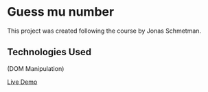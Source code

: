 # Guess mu number

This project was created following the course by Jonas Schmetman.
## Technologies Used

(DOM Manipulation)

 [Live Demo]()
